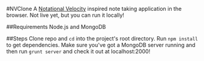 #NVClone
A [Notational Velocity](http://notational.net/) inspired note taking application in the browser. Not live yet, but you can run it locally!

##Requirements
Node.js and MongoDB

##Steps
Clone repo and `cd` into the project's root directory. Run `npm install` to get dependencies. Make sure you've got a MongoDB server running and then run `grunt server` and check it out at localhost:2000!
